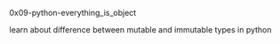 0x09-python-everything_is_object

learn about difference between mutable and immutable types in python